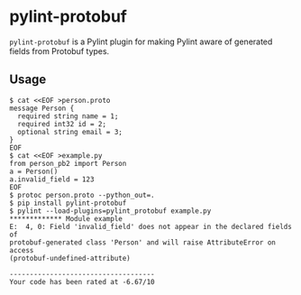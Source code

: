 pylint-protobuf
===============

`pylint-protobuf` is a Pylint plugin for making Pylint aware of generated
fields from Protobuf types.

## Usage

    $ cat <<EOF >person.proto
    message Person {
      required string name = 1;
      required int32 id = 2;
      optional string email = 3;
    }
    EOF
    $ cat <<EOF >example.py
    from person_pb2 import Person
    a = Person()
    a.invalid_field = 123
    EOF
    $ protoc person.proto --python_out=.
    $ pip install pylint-protobuf
    $ pylint --load-plugins=pylint_protobuf example.py
    ************* Module example
    E:  4, 0: Field 'invalid_field' does not appear in the declared fields of
    protobuf-generated class 'Person' and will raise AttributeError on access
    (protobuf-undefined-attribute)

    ------------------------------------
    Your code has been rated at -6.67/10
